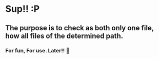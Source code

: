 # Sup!! :P
## The purpose is to check as both only one file, how all files of the determined path.
### For fun, For use. Later!! 🤘
